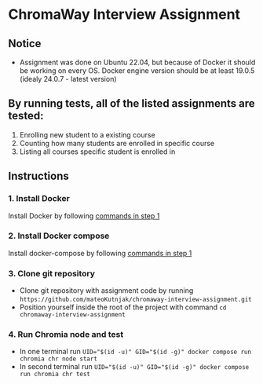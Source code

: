 # ChromaWay Interview Assignment

## Notice

- Assignment was done on Ubuntu 22.04, but because of Docker it should be working on every OS. Docker engine version should be at least 19.0.5 (idealy 24.0.7 - latest version)

## By running tests, all of the listed assignments are tested:

1. Enrolling new student to a existing course
2. Counting how many students are enrolled in specific course
3. Listing all courses specific student is enrolled in

## Instructions

### 1. Install Docker

Install Docker by following [commands in step 1](https://www.digitalocean.com/community/tutorials/how-to-install-and-use-docker-on-ubuntu-20-04#step-1-installing-docker)

### 2. Install Docker compose

Install docker-compose by following [commands in step 1](https://www.digitalocean.com/community/tutorials/how-to-install-and-use-docker-compose-on-ubuntu-20-04#step-1-installing-docker-compose)

### 3. Clone git repository

- Clone git repository with assignment code by running `https://github.com/mateoKutnjak/chromaway-interview-assignment.git`
- Position yourself inside the root of the project with command `cd chromaway-interview-assignment`

### 4. Run Chromia node and test

- In one terminal run `UID="$(id -u)" GID="$(id -g)" docker compose run chromia chr node start`
- In second terminal run `UID="$(id -u)" GID="$(id -g)" docker compose run chromia chr test`

